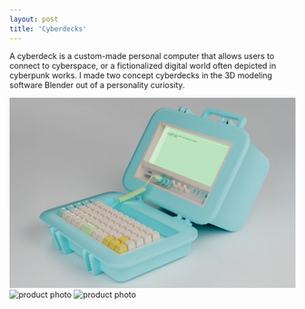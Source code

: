 ```yaml
---
layout: post
title: 'Cyberdecks'
---
```

A cyberdeck is a custom-made personal computer that allows users to connect to cyberspace, or a fictionalized digital world often depicted in cyberpunk works. I made two concept cyberdecks in the 3D modeling software Blender out of a personality curiosity.

<img src="/assets/img/projects/cyberdecks/thumbnail.jpg" alt="product photo" class="image">

<div class="image-row">
<img src="/assets/img/projects/cyberdecks/romowa3a.png" alt="product photo" class="responsive-image row-two">
<img src="/assets/img/projects/cyberdecks/romowa3d.png" alt="product photo" class="responsive-image row-two">
</div>